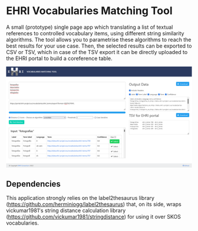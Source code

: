 EHRI Vocabularies Matching Tool
=========================

A small (prototype) single page app which translating a list of textual references to controlled vocabulary items,
using different string similarity algorithms. The tool allows you to parametrise these algorithms to reach the
best results for your use case. Then, the selected results can be exported to CSV or TSV, which in case of
the TSV export it can be directly uploaded to the EHRI portal to build a coreference table.

![Screenshot](screen.png)

## Dependencies

This application strongly relies on the label2thesaurus library (https://github.com/herminiogg/label2thesaurus) that, 
on its side, wraps vickumar1981's string distance calculation library (https://github.com/vickumar1981/stringdistance) 
for using it over SKOS vocabularies.
